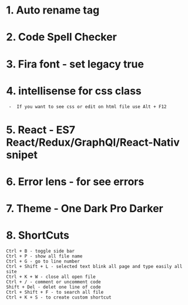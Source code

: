 # 1. Auto rename tag

# 2. Code Spell Checker

# 3. Fira font - set legacy true

# 4. intellisense for css class
     -  If you want to see css or edit on html file use Alt + F12

# 5. React - ES7 React/Redux/GraphQl/React-Nativ snipet

# 6. Error lens -  for see errors

# 7. Theme - One Dark Pro Darker

# 8. ShortCuts
    Ctrl + B - toggle side bar
    Ctrl + P - show all file name
    Ctrl + G - go to line number
    Ctrl + Shift + L - selected text blink all page and type easily all site
    Ctrl + K + W - close all open file
    Ctrl + / - comment or uncomment code
    Shift + Del - delet one line of code
    Ctrl + Shift + F - to search all file
    Ctrl + K + S - to create custom shortcut
